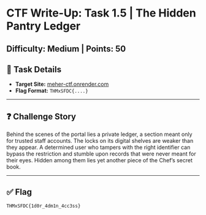 # CTF Write-Up: Task 1.5 | The Hidden Pantry Ledger
## Difficulty: Medium | Points: 50

## 📂 Task Details
- **Target Site:** [meher-ctf.onrender.com](https://meher-ctf.onrender.com/)  
- **Flag Format:** `THMxSFDC{....}`

---

## ❓ Challenge Story
Behind the scenes of the portal lies a private ledger, a section meant only for trusted staff accounts. The locks on its digital shelves are weaker than they appear. A determined user who tampers with the right identifier can bypass the restriction and stumble upon records that were never meant for their eyes. Hidden among them lies yet another piece of the Chef’s secret book.

---

## ✅ Flag
    THMxSFDC{1d0r_4dm1n_4cc3ss}